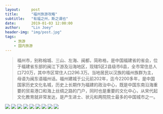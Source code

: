 ```yaml
---
layout:     post
title:      "福州旅游攻略"
subtitle:   "有福之州，斯之谓也"
date:       2019-01-03 12:00:00
author:     "Lin Joey"
header-img: "img/post.jpg"
tags:
    - 旅游
    - 国内旅游
---
```

>福州市，别称榕城、三山、左海、闽都，简称格，是中国福建省的省会，位于福建省东部的闽江下游及沿海地区，现辖5区2县级市6县，全市常住总人口720万，其中市区常住人口296.3万。当地居民以汉族的福州族群为主，母语为闽东语福州话。福州建城于公元前202年，迄今2200多年，是中国国家历史文化名城，历史上长期作为福建的政治中心，既是中国东南沿海重要的贸易港口和海上丝绸之路的门户，同时也是重要的文化中心，从宋代起文化教育就非常发达，是产生进士、状元和两院院士最多的中国城市之一。

![](https://linjoey-image.oss-cn-beijing.aliyuncs.com/我是驴友-福州旅游攻略_页面_1.jpg)
![](https://linjoey-image.oss-cn-beijing.aliyuncs.com/我是驴友-福州旅游攻略_页面_2.jpg)
![](https://linjoey-image.oss-cn-beijing.aliyuncs.com/我是驴友-福州旅游攻略_页面_3.jpg)
![](https://linjoey-image.oss-cn-beijing.aliyuncs.com/我是驴友-福州旅游攻略_页面_4.jpg)
![](https://linjoey-image.oss-cn-beijing.aliyuncs.com/我是驴友-福州旅游攻略_页面_5.jpg)
![](https://linjoey-image.oss-cn-beijing.aliyuncs.com/我是驴友-福州旅游攻略_页面_6.jpg)
![](https://linjoey-image.oss-cn-beijing.aliyuncs.com/我是驴友-福州旅游攻略_页面_7.jpg)
![](https://linjoey-image.oss-cn-beijing.aliyuncs.com/我是驴友-福州旅游攻略_页面_8.jpg)
![](https://linjoey-image.oss-cn-beijing.aliyuncs.com/我是驴友-福州旅游攻略_页面_9.jpg)
